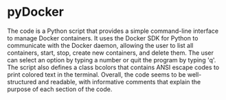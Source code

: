 # pyDocker
The code is a Python script that provides a simple command-line interface to manage Docker containers. It uses the Docker SDK for Python to communicate with the Docker daemon, allowing the user to list all containers, start, stop, create new containers, and delete them. The user can select an option by typing a number or quit the program by typing 'q'. The script also defines a class bcolors that contains ANSI escape codes to print colored text in the terminal. Overall, the code seems to be well-structured and readable, with informative comments that explain the purpose of each section of the code.
